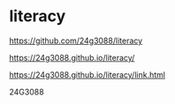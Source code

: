 # literacy
https://github.com/24g3088/literacy 

https://24g3088.github.io/literacy/

https://24g3088.github.io/literacy/link.html 

24G3088
